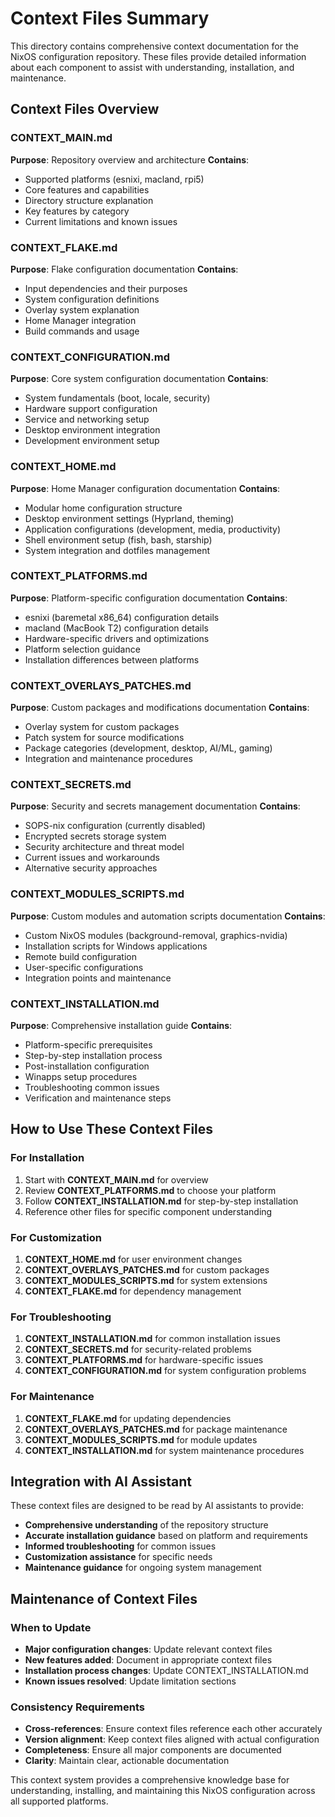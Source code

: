 # Context Files Summary

This directory contains comprehensive context documentation for the NixOS configuration repository. These files provide detailed information about each component to assist with understanding, installation, and maintenance.

## Context Files Overview

### CONTEXT_MAIN.md
**Purpose**: Repository overview and architecture
**Contains**: 
- Supported platforms (esnixi, macland, rpi5)
- Core features and capabilities
- Directory structure explanation
- Key features by category
- Current limitations and known issues

### CONTEXT_FLAKE.md
**Purpose**: Flake configuration documentation
**Contains**:
- Input dependencies and their purposes
- System configuration definitions
- Overlay system explanation
- Home Manager integration
- Build commands and usage

### CONTEXT_CONFIGURATION.md
**Purpose**: Core system configuration documentation
**Contains**:
- System fundamentals (boot, locale, security)
- Hardware support configuration
- Service and networking setup
- Desktop environment integration
- Development environment setup

### CONTEXT_HOME.md
**Purpose**: Home Manager configuration documentation
**Contains**:
- Modular home configuration structure
- Desktop environment settings (Hyprland, theming)
- Application configurations (development, media, productivity)
- Shell environment setup (fish, bash, starship)
- System integration and dotfiles management

### CONTEXT_PLATFORMS.md
**Purpose**: Platform-specific configuration documentation
**Contains**:
- esnixi (baremetal x86_64) configuration details
- macland (MacBook T2) configuration details
- Hardware-specific drivers and optimizations
- Platform selection guidance
- Installation differences between platforms

### CONTEXT_OVERLAYS_PATCHES.md
**Purpose**: Custom packages and modifications documentation
**Contains**:
- Overlay system for custom packages
- Patch system for source modifications
- Package categories (development, desktop, AI/ML, gaming)
- Integration and maintenance procedures

### CONTEXT_SECRETS.md
**Purpose**: Security and secrets management documentation
**Contains**:
- SOPS-nix configuration (currently disabled)
- Encrypted secrets storage system
- Security architecture and threat model
- Current issues and workarounds
- Alternative security approaches

### CONTEXT_MODULES_SCRIPTS.md
**Purpose**: Custom modules and automation scripts documentation
**Contains**:
- Custom NixOS modules (background-removal, graphics-nvidia)
- Installation scripts for Windows applications
- Remote build configuration
- User-specific configurations
- Integration points and maintenance

### CONTEXT_INSTALLATION.md
**Purpose**: Comprehensive installation guide
**Contains**:
- Platform-specific prerequisites
- Step-by-step installation process
- Post-installation configuration
- Winapps setup procedures
- Troubleshooting common issues
- Verification and maintenance steps

## How to Use These Context Files

### For Installation
1. Start with **CONTEXT_MAIN.md** for overview
2. Review **CONTEXT_PLATFORMS.md** to choose your platform
3. Follow **CONTEXT_INSTALLATION.md** for step-by-step installation
4. Reference other files for specific component understanding

### For Customization
1. **CONTEXT_HOME.md** for user environment changes
2. **CONTEXT_OVERLAYS_PATCHES.md** for custom packages
3. **CONTEXT_MODULES_SCRIPTS.md** for system extensions
4. **CONTEXT_FLAKE.md** for dependency management

### For Troubleshooting
1. **CONTEXT_INSTALLATION.md** for common installation issues
2. **CONTEXT_SECRETS.md** for security-related problems
3. **CONTEXT_PLATFORMS.md** for hardware-specific issues
4. **CONTEXT_CONFIGURATION.md** for system configuration problems

### For Maintenance
1. **CONTEXT_FLAKE.md** for updating dependencies
2. **CONTEXT_OVERLAYS_PATCHES.md** for package maintenance
3. **CONTEXT_MODULES_SCRIPTS.md** for module updates
4. **CONTEXT_INSTALLATION.md** for system maintenance procedures

## Integration with AI Assistant

These context files are designed to be read by AI assistants to provide:
- **Comprehensive understanding** of the repository structure
- **Accurate installation guidance** based on platform and requirements
- **Informed troubleshooting** for common issues
- **Customization assistance** for specific needs
- **Maintenance guidance** for ongoing system management

## Maintenance of Context Files

### When to Update
- **Major configuration changes**: Update relevant context files
- **New features added**: Document in appropriate context files
- **Installation process changes**: Update CONTEXT_INSTALLATION.md
- **Known issues resolved**: Update limitation sections

### Consistency Requirements
- **Cross-references**: Ensure context files reference each other accurately
- **Version alignment**: Keep context files aligned with actual configuration
- **Completeness**: Ensure all major components are documented
- **Clarity**: Maintain clear, actionable documentation

This context system provides a comprehensive knowledge base for understanding, installing, and maintaining this NixOS configuration across all supported platforms.
